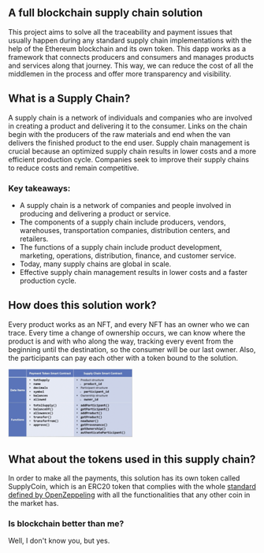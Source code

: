 ## A full blockchain supply chain solution
This project aims to solve all the traceability and payment issues that usually happen during any standard supply chain implementations with the help of the Ethereum blockchain and its own token. This dapp works as a framework that connects producers and consumers and manages products and services along that journey. This way, we can reduce the cost of all the middlemen in the process and offer more transparency and visibility.

## What is a Supply Chain?
A supply chain is a network of individuals and companies who are involved in creating a product and delivering it to the consumer. Links on the chain begin with the producers of the raw materials and end when the van delivers the finished product to the end user. Supply chain management is crucial because an optimized supply chain results in lower costs and a more efficient production cycle. Companies seek to improve their supply chains to reduce costs and remain competitive.

### Key takeaways:
- A supply chain is a network of companies and people involved in producing and delivering a product or service.
- The components of a supply chain include producers, vendors, warehouses, transportation companies, distribution centers, and retailers.
- The functions of a supply chain include product development, marketing, operations, distribution, finance, and customer service.
- Today, many supply chains are global in scale.
- Effective supply chain management results in lower costs and a faster production cycle.

## How does this solution work?
Every product works as an NFT, and every NFT has an owner who we can trace. Every time a change of ownership occurs, we can know where the product is and with who along the way, tracking every event from the beginning until the destination, so the consumer will be our last owner. Also, the participants can pay each other with a token bound to the solution.

<img src="./doc/code_resume.png" width=50% />

## What about the tokens used in this supply chain?
In order to make all the payments, this solution has its own token called SupplyCoin, which is an ERC20 token that complies with the whole [standard defined by OpenZeppeling](https://docs.openzeppelin.com/contracts/2.x/erc20) with all the functionalities that any other coin in the market has.

### Is blockchain better than me?
Well, I don't know you, but yes.